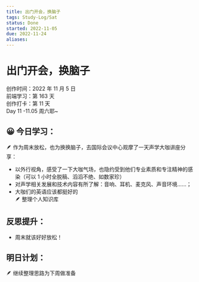 ```yaml
---
title: 出门开会，换脑子
tags: Study-Log/Sat
status: Done
started: 2022-11-05
due: 2022-11-24
aliases: 
---
```

# 出门开会，换脑子
创作时间：2022 年 11 月 5 日  
前端学习：第 163 天  
创作打卡：第 11 天  
Day 11 -11.05 周六耶~
## 😀 今日学习：
🪶 作为周末放松，也为换换脑子，去国际会议中心观摩了一天声学大咖讲座分享：
- 以外行视角，感受了一下大咖气场，也隐约受到他们专业素质和专注精神的感染（可以 1 小时全脱稿、滔滔不绝、如数家珍）
- 对声学相关发展和技术内容有所了解：音响、耳机、麦克风、声音环境……；
- 大咖们的英语应该都挺好的  
🪶 整理个人知识库
## 反思提升：
- 周末就该好好放松！
## 明日计划：
🪶 继续整理思路为下周做准备
